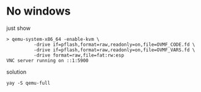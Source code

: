 # No windows
just show
```shell
> qemu-system-x86_64 -enable-kvm \
          -drive if=pflash,format=raw,readonly=on,file=OVMF_CODE.fd \
          -drive if=pflash,format=raw,readonly=on,file=OVMF_VARS.fd \
          -drive format=raw,file=fat:rw:esp
VNC server running on ::1:5900
```
solution
```shell
yay -S qemu-full
```